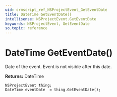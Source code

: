 ```yaml
---
uid: crmscript_ref_NSProjectEvent_GetEventDate
title: DateTime GetEventDate()
intellisense: NSProjectEvent.GetEventDate
keywords: NSProjectEvent, GetEventDate
so.topic: reference
---
```


# DateTime GetEventDate()

Date of the event. Event is not visible after this date.

**Returns:** DateTime

```crmscript
NSProjectEvent thing;
DateTime eventDate  = thing.GetEventDate();
```

